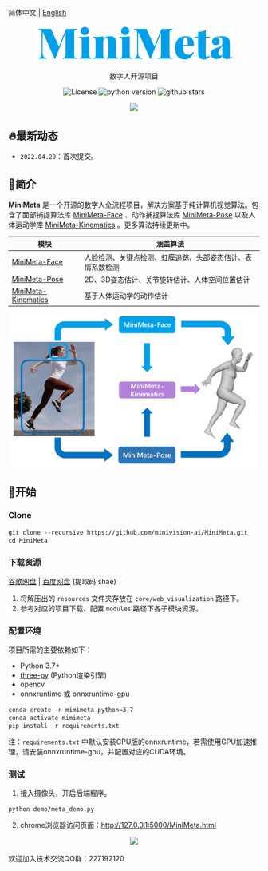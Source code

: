 简体中文 | [English](README_EN.md)

<div align="center">
  <img src="docs/images/title.png" width = "400" />

数字人开源项目

![License](https://img.shields.io/badge/license-MIT-blue.svg)
![python version](https://img.shields.io/badge/python-3.7+-orange.svg)
![github stars](https://img.shields.io/github/stars/minivision-ai/MiniMeta.svg?style=flat)

</div>
<div align="center">
  <img src="docs/images/whole_body.gif" width = "400" />
</div>

## 🔥最新动态
- `2022.04.29`：首次提交。

## 📝简介
**MiniMeta** 是一个开源的数字人全流程项目，解决方案基于纯计算机视觉算法。包含了面部捕捉算法库 [MiniMeta-Face](https://github.com/minivision-ai/MiniMeta-Face) 、动作捕捉算法库 [MiniMeta-Pose](https://github.com/minivision-ai/MiniMeta-Pose) 以及人体运动学库 [MiniMeta-Kinematics](https://github.com/minivision-ai/MiniMeta-Kinematics) 。更多算法持续更新中。

|模块|涵盖算法|
|---|---|
|[MiniMeta-Face](https://github.com/minivision-ai/MiniMeta-Face) |人脸检测、关键点检测、虹膜追踪、头部姿态估计、表情系数检测|
|[MiniMeta-Pose](https://github.com/minivision-ai/MiniMeta-Pose) |2D、3D姿态估计、关节旋转估计、人体空间位置估计|
|[MiniMeta-Kinematics](https://github.com/minivision-ai/MiniMeta-Kinematics) |基于人体运动学的动作估计|

<div align="center">
  <img src="docs/images/pipeline.png" width = "600" />
</div>

## 🚀开始

### Clone
```
git clone --recursive https://github.com/minivision-ai/MiniMeta.git
cd MiniMeta
```

### 下载资源
[谷歌网盘](https://drive.google.com/file/d/1bJTglr6NaDlCA-YR1s1o_sCvTYJNmeqQ/view?usp=sharing) | [百度网盘](https://pan.baidu.com/s/10dpwX76bP8JC76cp-DwjKA) (提取码:shae)

1. 将解压出的 `resources` 文件夹存放在 `core/web_visualization` 路径下。
2. 参考对应的项目下载、配置 `modules` 路径下各子模块资源。

### 配置环境
项目所需的主要依赖如下：
- Python 3.7+
- [three-py](https://github.com/panxinmiao/three-py) (Python渲染引擎)
- opencv
- onnxruntime 或 onnxruntime-gpu

```
conda create -n mimimeta python=3.7
conda activate mimimeta
pip install -r requirements.txt
```

注：`requirements.txt` 中默认安装CPU版的onnxruntime，若需使用GPU加速推理，请安装onnxruntime-gpu，并配置对应的CUDA环境。

### 测试
1. 接入摄像头，开启后端程序。
```
python demo/meta_demo.py
```

2. chrome浏览器访问页面：http://127.0.0.1:5000/MiniMeta.html
<div align="center">
  <img src="docs/images/upper_body.gif" width = "400" />
</div>

欢迎加入技术交流QQ群：227192120
